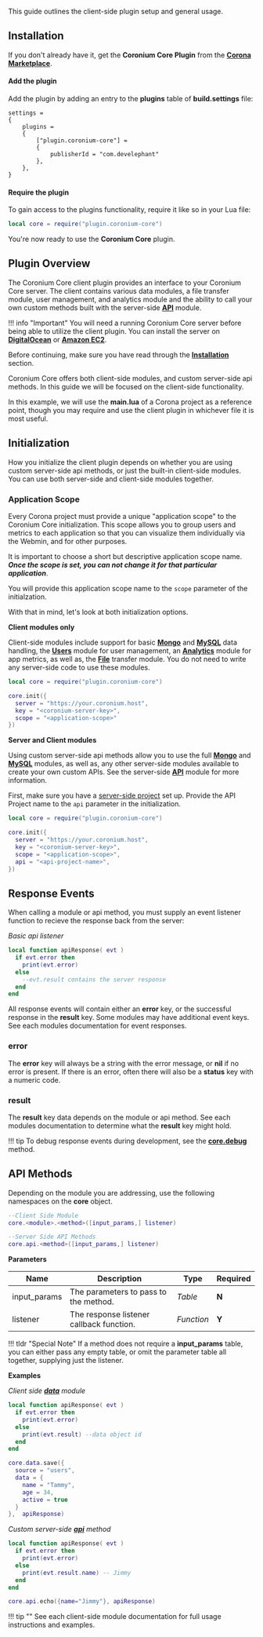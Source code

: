 This guide outlines the client-side plugin setup and general usage.

## Installation

If you don't already have it, get the __Coronium Core Plugin__ from the __[Corona Marketplace](https://marketplace.coronalabs.com/plugin/coronium-core)__.


<h4>Add the plugin</h4>

Add the plugin by adding an entry to the __plugins__ table of __build.settings__ file:

```
settings =
{
    plugins =
    {
        ["plugin.coronium-core"] =
        {
            publisherId = "com.develephant"
        },
    },
}
```

<h4>Require the plugin</h4>

To gain access to the plugins functionality, require it like so in your Lua file:

```lua
local core = require("plugin.coronium-core")
```

You're now ready to use the __Coronium Core__ plugin.

## Plugin Overview

The Coronium Core client plugin provides an interface to your Coronium Core server. The client contains various data modules, a file transfer module, user management, and analytics module and the ability to call your own custom methods built with the server-side __[API](/server-modules/api/)__ module.

!!! info "Important"
    You will need a running Coronium Core server before being able to utilize the client plugin. You can install the server on __[DigitalOcean](/server-install/digitalocean/)__ or __[Amazon EC2](/server-install/ec2/)__.

Before continuing, make sure you have read through the __[Installation](#installation)__ section.

Coronium Core offers both client-side modules, and custom server-side api methods. In this guide we will be focused on the client-side functionality.

In this example, we will use the __main.lua__ of a Corona project as a reference point, though you may require and use the client plugin in whichever file it is most useful.

## Initialization

How you initialize the client plugin depends on whether you are using custom server-side api methods, or just the built-in client-side modules. You can use both server-side and client-side modules together. 

### Application Scope

Every Corona project must provide a unique "application scope" to the Coronium Core initialization. This scope allows you to group users and metrics to each application so that you can visualize them individually via the Webmin, and for other purposes.

It is important to choose a short but descriptive application scope name. ___Once the scope is set, you can not change it for that particular application___.

You will provide this application scope name to the `scope` parameter of the initialzation.

With that in mind, let's look at both initialization options.

__Client modules only__

Client-side modules include support for basic __[Mongo](/client-module/data/)__ and __[MySQL](/client-module/mysql/)__ data handling, the __[Users](/client-module/users/)__ module for user management, an __[Analytics](/client-module/analytics/)__ module for app metrics, as well as, the __[File](/client-module/files/)__ transfer module. You do not need to write any server-side code to use these modules.

```lua
local core = require("plugin.coronium-core")

core.init({
  server = "https://your.coronium.host",
  key = "<coronium-server-key>",
  scope = "<application-scope>"
})

```

__Server and Client modules__

Using custom server-side api methods allow you to use the full __[Mongo](/server-modules/mongo/)__ and __[MySQL](/server-modules/mysql/)__ modules, as well as, any other server-side modules available to create your own custom APIs. See the server-side __[API](/server-modules/api/)__ module for more information.

First, make sure you have a [server-side project](/server-modules/api/) set up. Provide the API Project name to the `api` parameter in the initialization.

```lua
local core = require("plugin.coronium-core")

core.init({
  server = "https://your.coronium.host",
  key = "<coronium-server-key>",
  scope = "<application-scope>",
  api = "<api-project-name>",
})
```

## Response Events

When calling a module or api method, you must supply an event listener function to recieve the response back from the server:

_Basic api listener_

```lua
local function apiResponse( evt )
  if evt.error then
    print(evt.error)
  else
    --evt.result contains the server response
  end
end
```

All response events will contain either an __error__ key, or the successful response in the __result__ key. Some modules may have additional event keys. See each modules documentation for event responses.

### error

The __error__ key will always be a string with the error message, or __nil__ if no error is present. If there is an error, often there will also be a __status__ key with a numeric code.

### result

The __result__ key data depends on the module or api method. See each modules documentation to determine what the __result__ key might hold.

!!! tip
    To debug response events during development, see the __[core.debug](/client-module/core/#debug)__ method.

## API Methods

Depending on the module you are addressing, use the following namespaces on the __core__ object.

```lua
--Client Side Module
core.<module>.<method>([input_params,] listener)

--Server Side API Methods
core.api.<method>([input_params,] listener)
```

__Parameters__

|Name|Description|Type|Required|
|----|-----------|----|--------|
|input_params|The parameters to pass to the method.|_Table_|__N__|
|listener|The response listener callback function.|_Function_|__Y__|

!!! tldr "Special Note"
    If a method does not require a __input_params__ table, you can either pass any empty table, or omit the parameter table all together, supplying just the listener.

__Examples__

_Client side __[data](/client-module/data/)__ module_

```lua
local function apiResponse( evt )
  if evt.error then
    print(evt.error)
  else
    print(evt.result) --data object id
  end
end

core.data.save({
  source = "users",
  data = {
    name = "Tammy",
    age = 34,
    active = true
  }
},  apiResponse)
```

_Custom server-side __[api](/server-modules/api/)__ method_

```lua
local function apiResponse( evt )
  if evt.error then
    print(evt.error)
  else
    print(evt.result.name) -- Jimmy
  end
end

core.api.echo({name="Jimmy"}, apiResponse)
```

!!! tip ""
    See each client-side module documentation for full usage instructions and examples.
